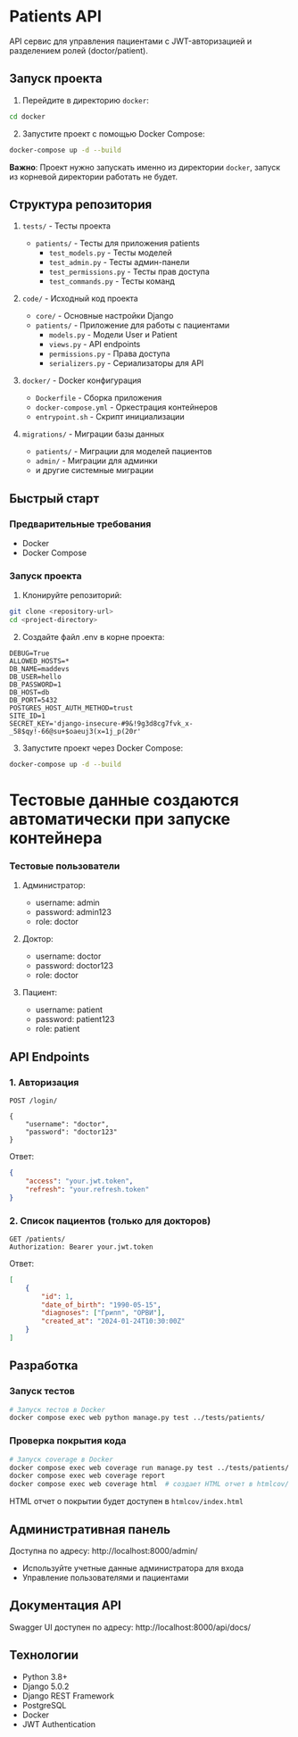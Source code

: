 # Patients API

API сервис для управления пациентами с JWT-авторизацией и разделением ролей (doctor/patient).

## Запуск проекта

1. Перейдите в директорию `docker`:
```bash
cd docker
```

2. Запустите проект с помощью Docker Compose:
```bash
docker-compose up -d --build 
```

**Важно**: Проект нужно запускать именно из директории `docker`, запуск из корневой директории работать не будет.

## Структура репозитория

1. `tests/` - Тесты проекта
   - `patients/` - Тесты для приложения patients
     - `test_models.py` - Тесты моделей
     - `test_admin.py` - Тесты админ-панели
     - `test_permissions.py` - Тесты прав доступа
     - `test_commands.py` - Тесты команд

2. `code/` - Исходный код проекта
   - `core/` - Основные настройки Django
   - `patients/` - Приложение для работы с пациентами
     - `models.py` - Модели User и Patient
     - `views.py` - API endpoints
     - `permissions.py` - Права доступа
     - `serializers.py` - Сериализаторы для API

3. `docker/` - Docker конфигурация
   - `Dockerfile` - Сборка приложения
   - `docker-compose.yml` - Оркестрация контейнеров
   - `entrypoint.sh` - Скрипт инициализации

4. `migrations/` - Миграции базы данных
   - `patients/` - Миграции для моделей пациентов
   - `admin/` - Миграции для админки
   - и другие системные миграции

## Быстрый старт

### Предварительные требования

- Docker
- Docker Compose

### Запуск проекта

1. Клонируйте репозиторий:
```bash
git clone <repository-url>
cd <project-directory>
```

2. Создайте файл .env в корне проекта:
```env
DEBUG=True
ALLOWED_HOSTS=*
DB_NAME=maddevs
DB_USER=hello
DB_PASSWORD=1
DB_HOST=db
DB_PORT=5432
POSTGRES_HOST_AUTH_METHOD=trust
SITE_ID=1
SECRET_KEY='django-insecure-#9&!9g3d8cg7fvk_x-_58$qy!-66@su+$oaeuj3(x=1j_p(20r'
```

3. Запустите проект через Docker Compose:
```bash
docker-compose up -d --build
```

# Тестовые данные создаются автоматически при запуске контейнера

### Тестовые пользователи

1. Администратор:
   - username: admin
   - password: admin123
   - role: doctor

2. Доктор:
   - username: doctor
   - password: doctor123
   - role: doctor

3. Пациент:
   - username: patient
   - password: patient123
   - role: patient

## API Endpoints

### 1. Авторизация

```http
POST /login/

{
    "username": "doctor",
    "password": "doctor123"
}
```

Ответ:
```json
{
    "access": "your.jwt.token",
    "refresh": "your.refresh.token"
}
```

### 2. Список пациентов (только для докторов)

```http
GET /patients/
Authorization: Bearer your.jwt.token
```

Ответ:
```json
[
    {
        "id": 1,
        "date_of_birth": "1990-05-15",
        "diagnoses": ["Грипп", "ОРВИ"],
        "created_at": "2024-01-24T10:30:00Z"
    }
]
```

## Разработка

### Запуск тестов

```bash
# Запуск тестов в Docker
docker compose exec web python manage.py test ../tests/patients/
```

### Проверка покрытия кода

```bash
# Запуск coverage в Docker
docker compose exec web coverage run manage.py test ../tests/patients/
docker compose exec web coverage report
docker compose exec web coverage html  # создает HTML отчет в htmlcov/
```

HTML отчет о покрытии будет доступен в `htmlcov/index.html`

## Административная панель

Доступна по адресу: http://localhost:8000/admin/
- Используйте учетные данные администратора для входа
- Управление пользователями и пациентами

## Документация API

Swagger UI доступен по адресу: http://localhost:8000/api/docs/

## Технологии

- Python 3.8+
- Django 5.0.2
- Django REST Framework
- PostgreSQL
- Docker
- JWT Authentication